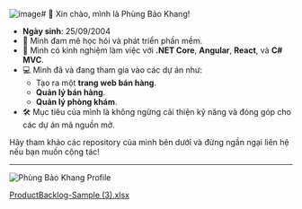 ![image](https://github.com/user-attachments/assets/6dbbd998-0073-4bce-a4b8-88486e54289c)# 👋 Xin chào, mình là Phùng Bảo Khang!

- **Ngày sinh**: 25/09/2004  
- 🌱 Mình đam mê học hỏi và phát triển phần mềm.
- 🔧 Mình có kinh nghiệm làm việc với **.NET Core**, **Angular**, **React**, và **C# MVC**.
- 💻 Mình đã và đang tham gia vào các dự án như:
  - Tạo ra một **trang web bán hàng**.
  - **Quản lý bán hàng**.
  - **Quản lý phòng khám**.
- 🛠 Mục tiêu của mình là không ngừng cải thiện kỹ năng và đóng góp cho các dự án mã nguồn mở.

Hãy tham khảo các repository của mình bên dưới và đừng ngần ngại liên hệ nếu bạn muốn cộng tác!

---

![Phùng Bảo Khang Profile](./profile-placeholder.png)

[ProductBacklog-Sample (3).xlsx](https://github.com/user-attachments/files/17475197/ProductBacklog-Sample.3.xlsx)

